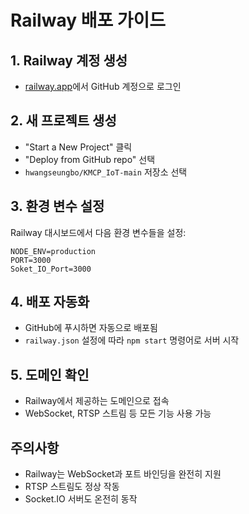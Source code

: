 # Railway 배포 가이드

## 1. Railway 계정 생성
- [railway.app](https://railway.app)에서 GitHub 계정으로 로그인

## 2. 새 프로젝트 생성
- "Start a New Project" 클릭
- "Deploy from GitHub repo" 선택
- `hwangseungbo/KMCP_IoT-main` 저장소 선택

## 3. 환경 변수 설정
Railway 대시보드에서 다음 환경 변수들을 설정:

```
NODE_ENV=production
PORT=3000
Soket_IO_Port=3000
```

## 4. 배포 자동화
- GitHub에 푸시하면 자동으로 배포됨
- `railway.json` 설정에 따라 `npm start` 명령어로 서버 시작

## 5. 도메인 확인
- Railway에서 제공하는 도메인으로 접속
- WebSocket, RTSP 스트림 등 모든 기능 사용 가능

## 주의사항
- Railway는 WebSocket과 포트 바인딩을 완전히 지원
- RTSP 스트림도 정상 작동
- Socket.IO 서버도 온전히 동작
